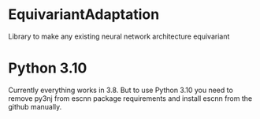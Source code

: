 # EquivariantAdaptation
Library to make any existing neural network architecture equivariant


# Python 3.10

Currently everything works in 3.8. But to use Python 3.10 you need to remove py3nj from escnn package requirements and install escnn from the github manually.